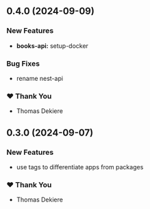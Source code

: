 ## 0.4.0 (2024-09-09)


### New Features

- **books-api:** setup-docker


### Bug Fixes

- rename nest-api


### ❤️  Thank You

- Thomas Dekiere

## 0.3.0 (2024-09-07)

### New Features

- use tags to differentiate apps from packages

### ❤️ Thank You

- Thomas Dekiere
